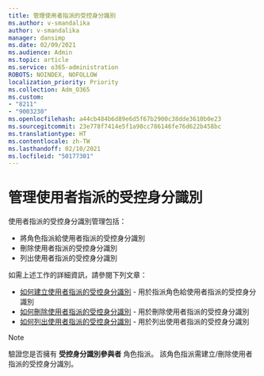 ```yaml
---
title: 管理使用者指派的受控身分識別
ms.author: v-smandalika
author: v-smandalika
manager: dansimp
ms.date: 02/09/2021
ms.audience: Admin
ms.topic: article
ms.service: o365-administration
ROBOTS: NOINDEX, NOFOLLOW
localization_priority: Priority
ms.collection: Adm_O365
ms.custom:
- "8211"
- "9003230"
ms.openlocfilehash: a44cb484b6d89e6d5f67b2900c38dde3610b0e23
ms.sourcegitcommit: 23e778f7414e5f1a98cc786146fe76d622b458bc
ms.translationtype: HT
ms.contentlocale: zh-TW
ms.lasthandoff: 02/10/2021
ms.locfileid: "50177301"
---
```

# <a name="manage-a-user-assigned-managed-identity"></a>管理使用者指派的受控身分識別

使用者指派的受控身分識別管理包括：

- 將角色指派給使用者指派的受控身分識別
- 刪除使用者指派的受控身分識別
- 列出使用者指派的受控身分識別

如需上述工作的詳細資訊，請參閱下列文章：

- [如何建立使用者指派的受控身分識別](https://docs.microsoft.com/azure/active-directory/managed-identities-azure-resources/how-to-manage-ua-identity-portal) - 用於指派角色給使用者指派的受控身分識別
- [如何刪除使用者指派的受控身分識別](https://docs.microsoft.com/azure/active-directory/managed-identities-azure-resources/how-to-manage-ua-identity-portal) - 用於刪除使用者指派的受控身分識別
- [如何列出使用者指派的受控身分識別](https://docs.microsoft.com/azure/active-directory/managed-identities-azure-resources/how-to-manage-ua-identity-portal) - 用於列出使用者指派的受控身分識別

> [!NOTE]
> 驗證您是否擁有 **受控身分識別參與者** 角色指派。 該角色指派需建立/刪除使用者指派的受控身分識別。
